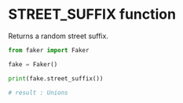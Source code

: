 # **STREET_SUFFIX** function

Returns a random street suffix.

```py
from faker import Faker

fake = Faker()

print(fake.street_suffix())

# result : Unions
```
